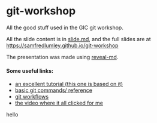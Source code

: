 # git-workshop
All the good stuff used in the GIC git workshop.

All the slide content is in [slide.md](https://github.com/samFredLumley/git-workshop/blob/master/slides.md), and the full slides are at https://samfredlumley.github.io/git-workshop

The presentation was made using [reveal-md](https://github.com/webpro/reveal-md#static-website). 

#### Some useful links:

*  [an excellent tutorial (this one is based on it)](https://www.youtube.com/watch?v=BCQHnlnPusY)
*  [basic git commands/ reference](http://rogerdudler.github.io/git-guide/)
*  [git workflows](https://nvie.com/posts/a-successful-git-branching-model/)
*  [the video where it all clicked for me](https://www.youtube.com/watch?v=HVsySz-h9r4
)

hello
